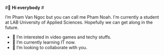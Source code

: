 #👋 **Hi everybody** #

I’m Pham Van Ngoc but you can call me Pham Noah. I'm currently a student at LAB University of Applied Sciences.
Hopefully we can get along in the future.

- 👀 I’m interested in video games and techy stuffs.
- 🌱 I’m currently learning IT now.
- 💞️ I’m looking to collaborate with you.

<!---
pham-noah/pham-noah is a ✨ special ✨ repository because its `README.md` (this file) appears on your GitHub profile.
You can click the Preview link to take a look at your changes.
--->

